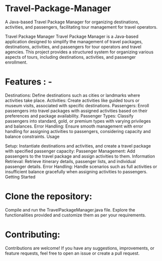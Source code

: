# Travel-Package-Manager
A Java-based Travel Package Manager for organizing destinations, activities, and passengers, facilitating tour management for travel operators.

Travel Package Manager Travel Package Manager is a Java-based application designed to simplify the management of travel packages, destinations, activities, and passengers for tour operators and travel agencies. This project provides a structured system for organizing various aspects of tours, including destinations, activities, and passenger enrollment.

# Features : -
Destinations: Define destinations such as cities or landmarks where activities take place. Activities: Create activities like guided tours or museum visits, associated with specific destinations. Passengers: Enroll passengers into travel packages with assigned activities based on their preferences and package availability. Passenger Types: Classify passengers into standard, gold, or premium types with varying privileges and balances. Error Handling: Ensure smooth management with error handling for assigning activities to passengers, considering capacity and balance constraints. Usage

Setup: Instantiate destinations and activities, and create a travel package with specified passenger capacity:
Passenger Management: Add passengers to the travel package and assign activities to them. Information Retrieval: Retrieve itinerary details, passenger lists, and individual passenger details. Error Handling: Handle scenarios such as full activities or insufficient balance gracefully when assigning activities to passengers. Getting Started

# Clone the repository:
Compile and run the TravelPackageManager.java file. Explore the functionalities provided and customize them as per your requirements.

# Contributing:
Contributions are welcome! If you have any suggestions, improvements, or feature requests, feel free to open an issue or create a pull request.


